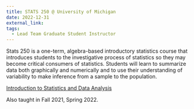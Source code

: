 ```yaml
---
title: STATS 250 @ University of Michigan
date: 2022-12-31
external_link: 
tags:
  - Lead Team Graduate Student Instructor 
---
```

Stats 250 is a one-term, algebra-based introductory statistics course that introduces students to the investigative process of
statistics so they may become critical consumers of statistics. Students will learn to summarize data both graphically and
numerically and to use their understanding of variability to make inference from a sample to the population.

<u>Introduction to Statistics and Data Analysis</u>

Also taught in Fall 2021, Spring 2022.

<!--more-->
